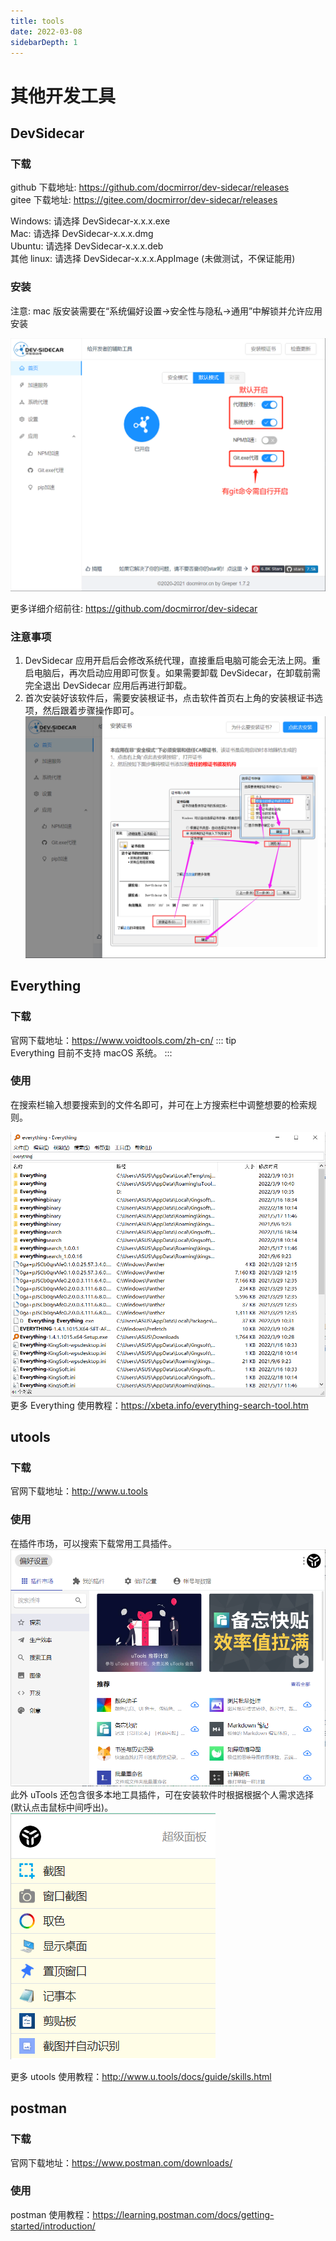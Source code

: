 ```yaml
---
title: tools
date: 2022-03-08
sidebarDepth: 1
---
```


# 其他开发工具

## DevSidecar

### 下载

github 下载地址: <https://github.com/docmirror/dev-sidecar/releases>  
gitee 下载地址: <https://gitee.com/docmirror/dev-sidecar/releases>

Windows: 请选择 DevSidecar-x.x.x.exe  
Mac: 请选择 DevSidecar-x.x.x.dmg  
Ubuntu: 请选择 DevSidecar-x.x.x.deb  
其他 linux: 请选择 DevSidecar-x.x.x.AppImage (未做测试，不保证能用)

### 安装

注意: mac 版安装需要在“系统偏好设置->安全性与隐私->通用”中解锁并允许应用安装

![devSidecar](../.vuepress/public/img/devEnvironment/toolsImg/tools_1.png)

更多详细介绍前往: <https://github.com/docmirror/dev-sidecar>

### 注意事项

1. DevSidecar 应用开启后会修改系统代理，直接重启电脑可能会无法上网。重启电脑后，再次启动应用即可恢复。如果需要卸载 DevSidecar，在卸载前需完全退出 DevSidecar 应用后再进行卸载。
2. 首次安装好该软件后，需要安装根证书，点击软件首页右上角的安装根证书选项，然后跟着步骤操作即可。
   ![devSidecar](../.vuepress/public/img/devEnvironment/toolsImg/tools_7.png)

## Everything

### 下载

官网下载地址：<https://www.voidtools.com/zh-cn/>
::: tip  
Everything 目前不支持 macOS 系统。
:::

### 使用

在搜索栏输入想要搜索到的文件名即可，并可在上方搜索栏中调整想要的检索规则。

![Everything](../.vuepress/public/img/devEnvironment/toolsImg/tools_2.png)
更多 Everything 使用教程：<https://xbeta.info/everything-search-tool.htm>

## utools

### 下载

官网下载地址：<http://www.u.tools>

### 使用

在插件市场，可以搜索下载常用工具插件。
![utools plugin](../.vuepress/public/img/devEnvironment/toolsImg/tools_3.png)
此外 uTools 还包含很多本地工具插件，可在安装软件时根据根据个人需求选择(默认点击鼠标中间呼出)。  
![utools tools](../.vuepress/public/img/devEnvironment/toolsImg/tools_4.png)

更多 utools 使用教程：<http://www.u.tools/docs/guide/skills.html>

## postman

### 下载

官网下载地址：<https://www.postman.com/downloads/>

### 使用

postman 使用教程：<https://learning.postman.com/docs/getting-started/introduction/>
